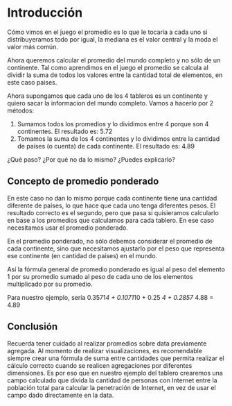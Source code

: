 ﻿# Introducción

Cómo vimos en el juego el promedio es lo que le tocaría a cada uno si distribuyeramos todo por igual, la mediana es el valor central y la moda el valor más común. 

Ahora queremos calcular el promedio del mundo completo y no sólo de un continente. Tal como aprendimos en el juego el promedio se calcula al dividir la 
suma de todos los valores entre la cantidad total de elementos, en este caso paises. 

Ahora supongamos que cada uno de los 4 tableros es un continente y quiero sacar la informacion del mundo completo. Vamos a hacerlo por 2 métodos:

1. Sumamos todos los promedios y lo dividimos entre 4 porque son 4 continentes. El resultado es: 5.72
2. Tomamos la suma de los 4 continentes y lo dividimos entre la cantidad de países (o cuenta) de cada continente. El resultado es: 4.89

¿Qué paso? ¿Por qué no da lo mismo? ¿Puedes explicarlo?


## Concepto de promedio ponderado

En este caso no dan lo mismo porque cada continente tiene una cantidad diferente de países, lo que hace que cada uno tenga diferentes pesos. 
El resultado correcto es el segundo, pero que pasa si quisieramos calcularlo en base a los promedios que calculamos para cada tablero. En ese caso necesitamos usar el promedio ponderado. 

En el promedio ponderado, no sólo debemos considerar el promedio de cada continente, sino que necesitamos ajustarlo por el peso que representa ese continente (en cantidad de países) en el mundo. 

Así la fórmula general de promedio ponderado es igual al peso del elemento 1 por su promedio sumado al peso de cada uno de los elementos multiplicado por su promedio. 

Para nuestro ejemplo, sería 0.3571*4 + 0.1071*10 + 0.25 *4 + 0.2857* 4.88 = 4.89

## Conclusión

Recuerda tener cuidado al realizar promedios sobre data previamente agregada. Al momento de realizar visualizaciones, es recomendable siempre crear una fórmula 
de suma entre cantidades que permita realizar el cálculo correcto cuando se realicen agregaciones por diferentes dimensiones. Es por eso que en nuestro ejemplo del tablero 
crearemos una campo calculado que divida la cantidad de personas con Internet entre la población total para calcular la penetración de Internet, en vez de usar el campo dado directamente en la data. 
